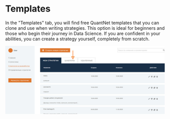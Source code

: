 # Templates

In the "Templates" tab, you will find free QuantNet templates that you can clone and use when writing strategies. This option is ideal for beginners and those who begin their journey in Data Science. If you are confident in your abilities, you can create a strategy yourself, completely from scratch.

![templates](t.png)